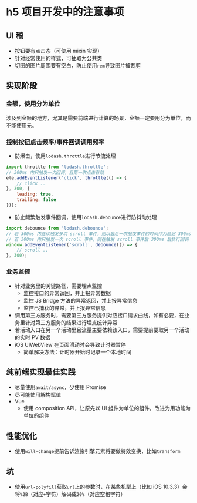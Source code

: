# h5 项目开发中的注意事项

## UI 稿

- 按钮要有点击态（可使用 mixin 实现）
- 针对经常使用的样式，可抽取为公共类
- 切图的图片周围要有空白，防止使用`rem`导致图片被裁剪

## 实现阶段

### 金额，使用分为单位

涉及到金额的地方，尤其是需要前端进行计算的场景，金额一定要用分为单位，而不能使用元。

### 控制按钮点击频率/事件回调调用频率

- 防爆击，使用`lodash.throttle`进行节流处理

```js
import throttle from 'lodash.throttle';
// 300ms 内只触发一次回调，且第一次点击有效
ele.addEventListener('click', throttle(() => {
    // click ..
}, 300, {
    leading: true,
    trailing: false
}));
```

- 防止频繁触发事件回调，使用`lodash.debounce`进行防抖动处理

```js
import debounce from 'lodash.debounce';
// 若 300ms 内连续触发多次 scroll 事件，则以最后一次触发事件的时间作为延迟 300ms 触发的开始时间
// 若 300ms 内只触发一次 scroll 事件，则在触发 scroll 事件后 300ms 后执行回调
window.addEventListener('scroll', debounce(() => {
    // scroll ..
}, 300);
```

### 业务监控

- 针对业务里的关键路径，需要埋点监控
  - 监控接口的异常返回，并上报异常数据
  - 监控 JS Bridge 方法的异常返回，并上报异常信息
  - 监控已捕获的异常，并上报异常信息
- 调用第三方服务时，需要第三方服务提供对应接口请求曲线，如有必要，在业务里针对第三方服务的结果进行埋点统计异常
- 若活动入口在另一个活动里且流量主要依赖该入口，需要提前要取另一个活动的实时 PV 数据
- iOS UIWebView 在页面滑动时会导致计时器暂停
  - 简单解决方法：计时器开始时记录一个本地时间

## 纯前端实现最佳实践

- 尽量使用`await/async`，少使用 Promise
- 尽可能使用解构赋值
- Vue
  - 使用 composition API，让原先以 UI 组件为单位的组件，改进为用功能为单位的组件

## 性能优化

- 使用`will-change`提前告诉渲染引擎元素将要做特效变换，比如`transform`

## 坑

- 使用`url-polyfill`获取`url`上的参数时，在某些机型上（比如 iOS 10.3.3）会将`%2B`（对应`+`字符）解码成`20%`（对应空格字符）
